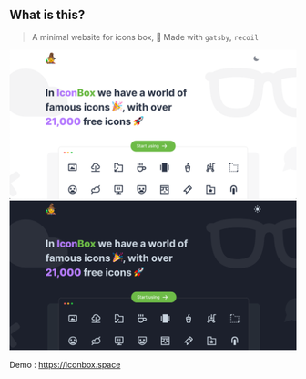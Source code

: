 
## What is this?

> A minimal website for icons box, 🚀 Made with `gatsby`, `recoil`


<img src="./light.png" />
<img src="./dark.png" />

Demo : https://iconbox.space
